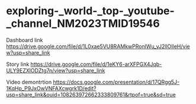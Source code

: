 # exploring-_world-_top-_youtube-_channel_NM2023TMID19546

Dashboard link      https://drive.google.com/file/d/1L0xae5VU8RAMkwPRonlWu_yJ2llOIleH/view?usp=share_link

Story link          https://drive.google.com/file/d/1eKY6-arXFPGX4Jqb-ULY9EZXlODZtg7n/view?usp=share_link

Video demontrtion   https://docs.google.com/presentation/d/17QRgg5J-1KqHp_P9JxOwVNFAXcwgrk1D/edit?usp=share_link&ouid=108263972662333809761&rtpof=true&sd=true
